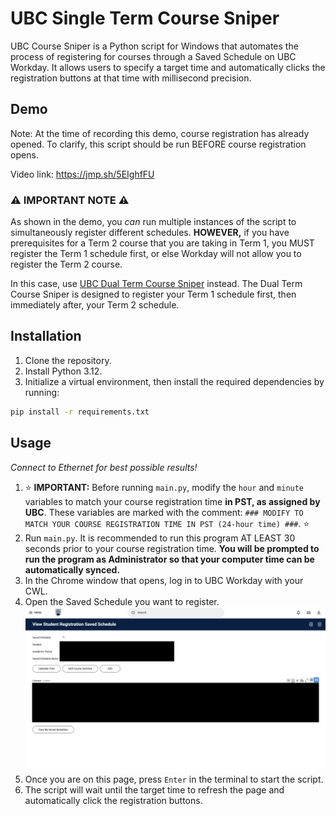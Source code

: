 # UBC Single Term Course Sniper

UBC Course Sniper is a Python script for Windows that automates the process of registering for courses through a Saved Schedule on UBC Workday. It allows users to specify a target time and automatically clicks the registration buttons at that time with millisecond precision.

## Demo

Note: At the time of recording this demo, course registration has already opened. To clarify, this script should be run BEFORE course registration opens.

Video link: https://jmp.sh/5EIghfFU

### ⚠️ **IMPORTANT NOTE** ⚠️

As shown in the demo, you *can* run multiple instances of the script to simultaneously register different schedules. **HOWEVER,** if you have prerequisites for a Term 2 course that you are taking in Term 1, you MUST register the Term 1 schedule first, or else Workday will not allow you to register the Term 2 course.

In this case, use [UBC Dual Term Course Sniper](https://github.com/ExxML/UBC-Dual-Term-Course-Sniper) instead. The Dual Term Course Sniper is designed to register your Term 1 schedule first, then immediately after, your Term 2 schedule.

## Installation

1. Clone the repository.
2. Install Python 3.12.
3. Initialize a virtual environment, then install the required dependencies by running:
```bash
pip install -r requirements.txt
```

## Usage

*Connect to Ethernet for best possible results!*
1. ⭐ **IMPORTANT:** Before running `main.py`, modify the `hour` and `minute` variables to match your course registration time **in PST, as assigned by UBC**. These variables are marked with the comment: `### MODIFY TO MATCH YOUR COURSE REGISTRATION TIME IN PST (24-hour time) ###`. ⭐
2. Run `main.py`. It is recommended to run this program AT LEAST 30 seconds prior to your course registration time. **You will be prompted to run the program as Administrator so that your computer time can be automatically synced.**
3. In the Chrome window that opens, log in to UBC Workday with your CWL.
4. Open the Saved Schedule you want to register.
![alt text](SavedSchedulePreview.png)
5. Once you are on this page, press `Enter` in the terminal to start the script.
6. The script will wait until the target time to refresh the page and automatically click the registration buttons.